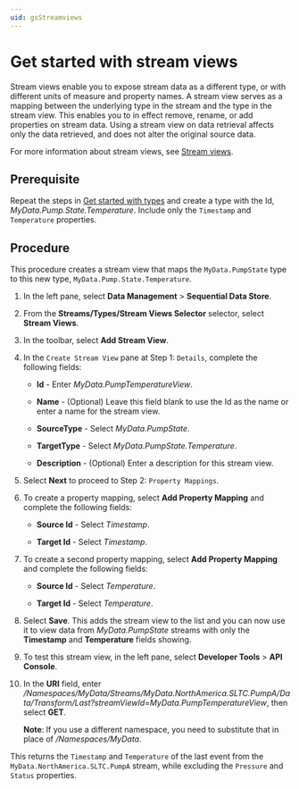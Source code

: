 ```yaml
---
uid: gsStreamviews
---
```


# Get started with stream views

Stream views enable you to expose stream data as a different type, or with different units of measure and property names. 
A stream view serves as a mapping between the underlying type in the stream and the type in the stream view. This enables you to in effect remove, rename, or add properties on stream data. Using a stream view on data retrieval affects only the data retrieved, and does not alter the original source data.
 
For more information about stream views, see [Stream views](xref:ccStreamviews).

## Prerequisite

Repeat the steps in [Get started with types](xref:gsTypes) and create a type with the Id, *MyData.Pump.State.Temperature*. Include only the `Timestamp` and `Temperature` properties. 

## Procedure

This procedure creates a stream view that maps the `MyData.PumpState` type to this new type, `MyData.Pump.State.Temperature`.

1. In the left pane, select **Data Management** > **Sequential Data Store**.

1. From the **Streams/Types/Stream Views Selector** selector, select **Stream Views**.

1. In the toolbar, select **Add Stream View**.


1. In the `Create Stream View` pane at Step 1: `Details`, complete the following fields:

   - **Id** - Enter *MyData.PumpTemperatureView*.

   - **Name** - (Optional) Leave this field blank to use the Id as the name or enter a name for the stream view.

   - **SourceType** - Select *MyData.PumpState*.

   - **TargetType** - Select *MyData.PumpState.Temperature*.

   - **Description** - (Optional) Enter a description for this stream view.
   
1. Select **Next** to proceed to Step 2: `Property Mappings`.

1. To create a property mapping, select **Add Property Mapping** and complete the following fields:

   - **Source Id** - Select *Timestamp*.

   - **Target Id** - Select *Timestamp*.

1. To create a second property mapping, select **Add Property Mapping** and complete the following fields:

   - **Source Id** - Select *Temperature*.

   - **Target Id** - Select *Temperature*.

1. Select **Save**. This adds the stream view to the list and you can now use it to view data from *MyData.PumpState* streams with only the **Timestamp** and **Temperature** fields showing.

1. To test this stream view, in the left pane, select **Developer Tools** > **API Console**.

1. In the **URI** field, enter */Namespaces/MyData/Streams/MyData.NorthAmerica.SLTC.PumpA/Data/Transform/Last?streamViewId=MyData.PumpTemperatureView*, then select **GET**. 

   **Note**: If you use a different namespace, you need to substitute that in place of */Namespaces/MyData*.

This returns the `Timestamp` and `Temperature` of the last event from the `MyData.NorthAmerica.SLTC.PumpA` stream, while excluding the `Pressure` and `Status` properties.
